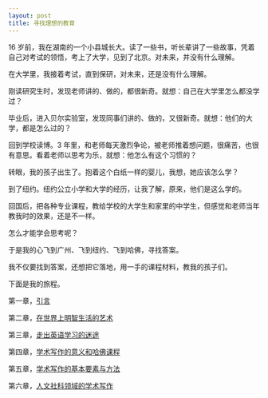 ```yaml
---
layout: post
title: 寻找理想的教育
---
```


16 岁前，我在湖南的一个小县城长大。读了一些书，听长辈讲了一些故事，凭着自己对考试的领悟，考上了大学，见到了北京。对未来，并没有什么理解。

在大学里，我接着考试，直到保研，对未来，还是没有什么理解。

刚读研究生时，发现老师讲的、做的，都很新奇。就想：自己在大学里怎么都没学过？

毕业后，进入贝尔实验室，发现同事们讲的、做的，又很新奇。就想：他们的大学，都是怎么过的？

回到学校读博。3 年里，和老师每天激烈争论，被老师推着想问题，很痛苦，也很有意思。看着老师以思考为乐，就想：他怎么有这个习惯的？

转眼，我的孩子出生了。抱着这个白纸一样的婴儿，我想，她应该怎么学？

到了纽约。纽约公立小学和大学的经历，让我了解，原来，他们是这么学的。

回国后，把各种专业课程，教给学校的大学生和家里的中学生，但感觉和老师当年教我时的效果，还是不一样。

怎么才能学会思考呢？

于是我的心飞到广州、飞到纽约、飞到哈佛，寻找答案。

我不仅要找到答案，还想把它落地，用一手的课程材料，教我的孩子们。

下面是我的旅程。

第一章，[引言](pub/1-intro/1-zhao)

第二章，[在世界上明智生活的艺术](pub/2-libra/0-0-goal)

第三章，[走出英语学习的迷途](pub/3-english/0-0-intro)

第四章，[学术写作的意义和哈佛课程](pub/4-write/0-0-intro)

第五章，[学术写作的基本要素与方法](pub/5-argu/0-0-intro)

第六章，[人文社科领域的学术写作](pub/6-human/0-0-intro)
<!-- cd /Users/yishuai/Documents/GDrive-2/Website/book/book -->
<!-- jekyll serve --trace -->

<!-- cd /Users/yishuai/.gem/ruby/3.1.2/gems/web/webrick-1.7.0 -->
<!-- bundle add webrick -->